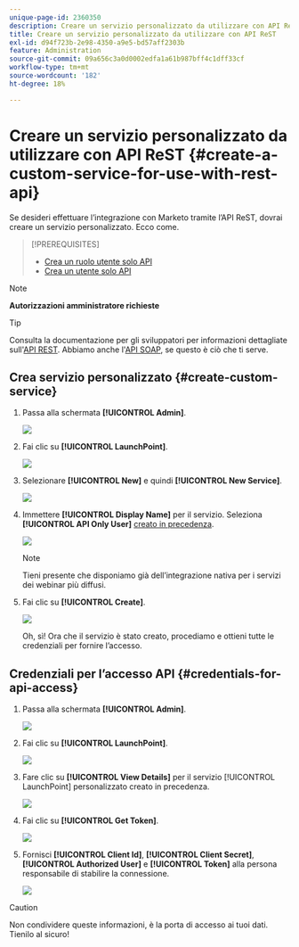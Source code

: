 ```yaml
---
unique-page-id: 2360350
description: Creare un servizio personalizzato da utilizzare con API ReST - Documentazione di Marketo - Documentazione del prodotto
title: Creare un servizio personalizzato da utilizzare con API ReST
exl-id: d94f723b-2e98-4350-a9e5-bd57aff2303b
feature: Administration
source-git-commit: 09a656c3a0d0002edfa1a61b987bff4c1dff33cf
workflow-type: tm+mt
source-wordcount: '182'
ht-degree: 18%

---
```


# Creare un servizio personalizzato da utilizzare con API ReST {#create-a-custom-service-for-use-with-rest-api}

Se desideri effettuare l’integrazione con Marketo tramite l’API ReST, dovrai creare un servizio personalizzato. Ecco come.

>[!PREREQUISITES]
>
>* [Crea un ruolo utente solo API](/help/marketo/product-docs/administration/users-and-roles/create-an-api-only-user-role.md)
>* [Crea un utente solo API](/help/marketo/product-docs/administration/users-and-roles/create-an-api-only-user.md)
>

>[!NOTE]
>
>**Autorizzazioni amministratore richieste**

>[!TIP]
>
>Consulta la documentazione per gli sviluppatori per informazioni dettagliate sull&#39;[API REST](https://developer.adobe.com/marketo-apis/). Abbiamo anche l&#39;[API SOAP](https://experienceleague.adobe.com/en/docs/marketo-developer/marketo/soap/soap-api), se questo è ciò che ti serve.

## Crea servizio personalizzato {#create-custom-service}

1. Passa alla schermata **[!UICONTROL Admin]**.

   ![](assets/create-a-custom-service-for-use-with-rest-api-1.png)

1. Fai clic su **[!UICONTROL LaunchPoint]**.

   ![](assets/create-a-custom-service-for-use-with-rest-api-2.png)

1. Selezionare **[!UICONTROL New]** e quindi **[!UICONTROL New Service]**.

   ![](assets/create-a-custom-service-for-use-with-rest-api-3.png)

1. Immettere **[!UICONTROL Display Name]** per il servizio. Seleziona **[!UICONTROL API Only User]** [creato in precedenza](/help/marketo/product-docs/administration/users-and-roles/create-an-api-only-user.md).

   ![](assets/create-a-custom-service-for-use-with-rest-api-4.png)

   >[!NOTE]
   >
   >Tieni presente che disponiamo già dell’integrazione nativa per i servizi dei webinar più diffusi.

1. Fai clic su **[!UICONTROL Create]**.

   ![](assets/create-a-custom-service-for-use-with-rest-api-5.png)

   Oh, sì! Ora che il servizio è stato creato, procediamo e ottieni tutte le credenziali per fornire l’accesso.

## Credenziali per l’accesso API {#credentials-for-api-access}

1. Passa alla schermata **[!UICONTROL Admin]**.

   ![](assets/create-a-custom-service-for-use-with-rest-api-6.png)

1. Fai clic su **[!UICONTROL LaunchPoint]**.

   ![](assets/create-a-custom-service-for-use-with-rest-api-7.png)

1. Fare clic su **[!UICONTROL View Details]** per il servizio [!UICONTROL LaunchPoint] personalizzato creato in precedenza.

   ![](assets/create-a-custom-service-for-use-with-rest-api-8.png)

1. Fai clic su **[!UICONTROL Get Token]**.

   ![](assets/create-a-custom-service-for-use-with-rest-api-9.png)

1. Fornisci **[!UICONTROL Client Id]**, **[!UICONTROL Client Secret]**, **[!UICONTROL Authorized User]** e **[!UICONTROL Token]** alla persona responsabile di stabilire la connessione.

   ![](assets/create-a-custom-service-for-use-with-rest-api-10.png)

>[!CAUTION]
>
>Non condividere queste informazioni, è la porta di accesso ai tuoi dati. Tienilo al sicuro!
